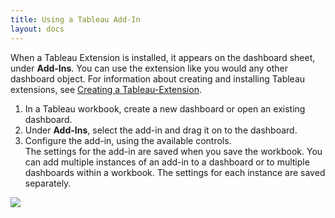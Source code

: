 ```yaml
---
title: Using a Tableau Add-In
layout: docs
---
```



When a Tableau Extension is installed, it appears on the dashboard sheet, under **Add-Ins**. You can use the extension like you would any other dashboard object. For information about creating and installing Tableau extensions, see [Creating a Tableau-Extension]({{site.baseurl}}/docs/trex_create.html).

1. In a Tableau workbook, create a new dashboard or open an existing dashboard.  
2. Under **Add-Ins**,  select the add-in and drag it on to the dashboard. 
3. Configure the add-in, using the available controls.   
   The settings for the add-in are saved when you save the workbook. You can add multiple instances of an add-in to a dashboard or to multiple dashboards within a workbook. The settings for each instance are saved separately. 


![]({{site.baseurl}}/assets/Frelard_addin3.gif)


